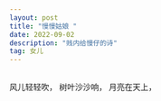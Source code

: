 ```yaml
---
layout: post
title: "慢慢姑娘 "
date: 2022-09-02
description: "贱内给慢仔的诗"
tag: 女儿  
---    
```



##  

风儿轻轻吹，
树叶沙沙响，
月亮在天上，
